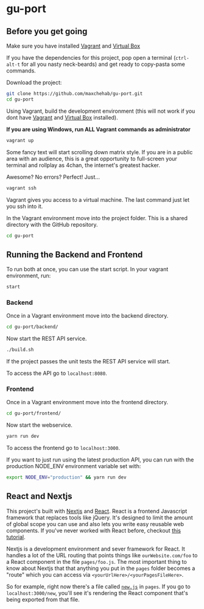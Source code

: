 # gu-port

## Before you get going
Make sure you have installed [Vagrant](https://www.vagrantup.com/docs/installation/) and [Virtual Box](https://www.virtualbox.org/wiki/Downloads)

If you have the dependencies for this project, pop open a terminal (`ctrl-alt-t` for all you nasty neck-beards) and get ready to copy-pasta some commands.

Download the project:
```bash
git clone https://github.com/maxchehab/gu-port.git
cd gu-port
```
Using Vagrant, build the development environment (this will not work if you dont have [Vagrant](https://www.vagrantup.com/docs/installation/) and [Virtual Box](https://www.virtualbox.org/wiki/Downloads) installed).

**If you are using Windows, run ALL Vagrant commands as administrator**
```bash
vagrant up
```
Some fancy text will start scrolling down matrix style. If you are in a public area with an audience, this is a great opportunity to full-screen your terminal and rollplay as 4chan, the internet's greatest hacker.

Awesome? No errors? Perfect! Just...
```bash
vagrant ssh
```
Vagrant gives you access to a virtual machine. The last command just let you ssh into it.

In the Vagrant environment move into the project folder. This is a shared directory with the GitHub repository.
```bash
cd gu-port
```
## Running the Backend and Frontend

To run both at once, you can use the start script. In your vagrant environment, run:
``` bash
start
```

### Backend
Once in a Vagrant environment move into the backend directory.
```bash
cd gu-port/backend/
```
Now start the REST API service.
```bash
./build.sh
```
If the project passes the unit tests the REST API service will start.

To access the API go to `localhost:8080`.

### Frontend
Once in a Vagrant environment move into the frontend directory.
```bash
cd gu-port/frontend/
```
Now start the webservice.
```bash
yarn run dev
```
To access the frontend go to `localhost:3000`.

If you want to just run using the latest production API, you can run with the production NODE_ENV environment variable set with: 

``` bash
export NODE_ENV="production" && yarn run dev
```

## React and Nextjs
This project's built with [Nextjs](https://github.com/zeit/next.js) and [React](https://reactjs.org/). React is a frontend Javascript framework that replaces tools like jQuery. It's designed to limit the amount of global scope you can use and also lets you write easy reusable web components. If you've never worked with React before, checkout [this tutorial](https://reactjs.org/docs/hello-world.html). 

Nextjs is a development environment and sever framework for React. It handles a lot of the URL routing that points things like `ourWebsite.com/foo` to a React component in the file `pages/foo.js`. The most important thing to know about Nextjs that that anything you put in the `pages` folder becomes a "route" which you can access via `<yourUrlHere>/<yourPagesFileHere>`.

So for example, right now there's a file called [`new.js`](https://github.com/Flaque/gu-port/blob/master/pages/new.js) in `pages`. If you go to `localhost:3000/new`, you'll see it's rendering the React component that's being exported from that file. 


